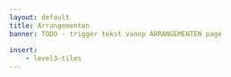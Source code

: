 ```yaml
---
layout: default
title: Arrangementen
banner: TODO - trigger tekst vanop ARRANGEMENTEN page
    
insert:
    - level3-tiles
---
```

